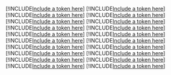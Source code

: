 [!INCLUDE[Include a token here](refs1530507131771/r1.md)]
[!INCLUDE[Include a token here](refs1530507131771/r2.md)]
[!INCLUDE[Include a token here](refs1530507131771/r3.md)]
[!INCLUDE[Include a token here](refs1530507131771/r4.md)]
[!INCLUDE[Include a token here](refs1530507131771/r5.md)]
[!INCLUDE[Include a token here](refs1530507131771/r6.md)]
[!INCLUDE[Include a token here](refs1530507131771/r7.md)]
[!INCLUDE[Include a token here](refs1530507131771/r8.md)]
[!INCLUDE[Include a token here](refs1530507131771/r9.md)]
[!INCLUDE[Include a token here](refs1530507131771/r10.md)]
[!INCLUDE[Include a token here](refs1530507131771/r11.md)]
[!INCLUDE[Include a token here](refs1530507131771/r12.md)]
[!INCLUDE[Include a token here](refs1530507131771/r13.md)]
[!INCLUDE[Include a token here](refs1530507131771/r14.md)]
[!INCLUDE[Include a token here](refs1530507131771/r15.md)]
[!INCLUDE[Include a token here](refs1530507131771/r16.md)]
[!INCLUDE[Include a token here](refs1530507131771/r17.md)]
[!INCLUDE[Include a token here](refs1530507131771/r18.md)]
[!INCLUDE[Include a token here](refs1530507131771/r19.md)]
[!INCLUDE[Include a token here](refs1530507131771/r20.md)]